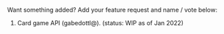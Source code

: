 Want something added? Add your feature request and name / vote below:

1. Card game API (gabedottl@). (status: WIP as of Jan 2022)
